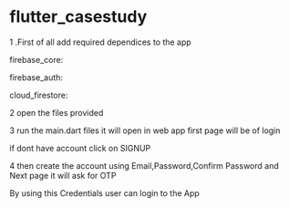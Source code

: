# flutter_casestudy

1 .First of all add required dependices to the app

  firebase_core:
  
  firebase_auth:
  
  cloud_firestore:
  

2 open the files provided 

3 run the main.dart files
it will open in web app
first page will be of login

if dont have account click on SIGNUP

4 then create the account using Email,Password,Confirm Password and Next page it will ask for OTP


By using this Credentials user can login to the App










